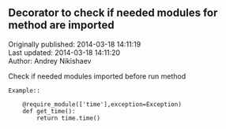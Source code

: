 ## Decorator to check if needed modules for method are imported  
Originally published: 2014-03-18 14:11:19  
Last updated: 2014-03-18 14:11:20  
Author: Andrey Nikishaev  
  
Check if needed modules imported before run method

    Example::

        @require_module(['time'],exception=Exception)
        def get_time():
            return time.time()